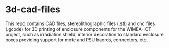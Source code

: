 # 3d-cad-files
This repo contains CAD files, stereolithographic files (.stl) and cnc files (.gcode) for 3D printing of enclosure components for the WIMEA-ICT project, such as irradiation shield, interior decoration to standard enclosure boxes providing support for mote and PSU baords, connectors, etc.

